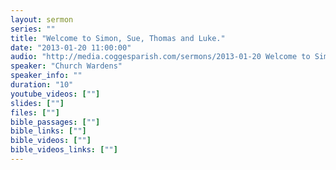 ```yaml
---
layout: sermon
series: ""
title: "Welcome to Simon, Sue, Thomas and Luke."
date: "2013-01-20 11:00:00"
audio: "http://media.coggesparish.com/sermons/2013-01-20 Welcome to Simon, Sue, Thomas and Luke.mp3"
speaker: "Church Wardens"
speaker_info: ""
duration: "10"
youtube_videos: [""]
slides: [""]
files: [""]
bible_passages: [""]
bible_links: [""]
bible_videos: [""]
bible_videos_links: [""]
---
```

